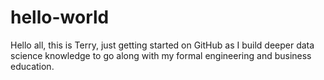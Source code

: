 # hello-world
Hello all, this is Terry, just getting started on GitHub as I build deeper data science knowledge to go along with my formal engineering and business education.
